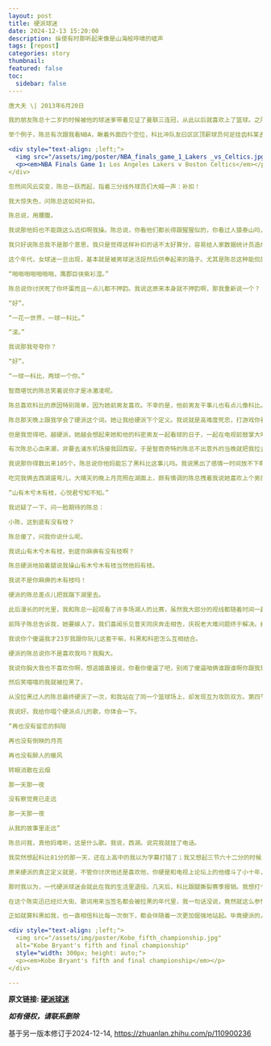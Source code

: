 ```yaml
---
layout: post
title: 硬派球迷
date: 2024-12-13 15:20:00
description: 纵使有时那听起来像是山海般呼啸的嘘声
tags: [repost]
categories: story
thumbnail:
featured: false
toc:
  sidebar: false
---·

唐大夫 \| 2013年6月20日

我的朋友陈总十二岁的时候被他的球迷爹带着见证了曼联三连冠，从此以后就喜欢上了篮球。之所以第一自然段的转折这么奇特，是因为老牌科密陈总是个奇特的人。

举个例子，陈总有次跟我看NBA，瞅着外面四个空位，科比冲队友曰区区顶薪球员何足挂齿科某去去便回，于是一个人杀进低位，咣一声打铁。

<div style="text-align: ;left;">
  <img src="/assets/img/poster/NBA_finals_game_1_Lakers _vs_Celtics.jpg" alt="NBA Finals Game 1: Los Angeles Lakers v Boston Celtics" style="width: 300px; height: auto;">
  <p><em>NBA Finals Game 1: Los Angeles Lakers v Boston Celtics</em></p>
</div>

忽然间风云突变，陈总一跃而起，指着三分线外球员们大喊一声：补扣！

我大惊失色，问陈总这如何补扣。

陈总说，用腰腹。

我说那他妈也不能跳这么远扣啊我操。陈总说，你看他们都长得跟猩猩似的，你看过人猿泰山吗，人都一跳好几棵树呢。

我只好说陈总我不是那个意思，我只是觉得这样补扣的话不太好算分，容易给人家数据统计员造成一定的困扰。陈总翘起了两条美腿，撩了一下头发说我也觉得不太好算，那还是别勉强了吧。对，第二个奇特例子就是，陈总是个女的。

这个年代，女球迷一旦出现，基本就是被男球迷活捉然后供奉起来的路子。尤其是陈总这种能侃的女球迷，尤其是陈总这种黑丝范儿的女球迷，尤其是陈总这种心上有篮球胸口也有篮球的女球迷。陈总有段时间特别爱找我说话，因为据她说，我是仅有的对她没有非分之想的男球友。当时我义正言辞地否认，说我是觉得我身为一个科黑，这是我的信仰，与你共存尚且值得商榷，谈何交配？陈总大怒，晃着两颗篮球指着我说你必须共存，我不管我不管我就是不管。我说好好好，共存共存，那交配呢？喜上眉梢的陈总说你夸夸科比我就考虑一下和你交配的事情，你要深情，要真挚，还要引经据典。我想了下说：

“啪啪啪啪啪啪啪，鹰郡巨侠紫衫湿。”

陈总说你讨厌死了你坏蛋而且一点儿都不押韵。我说这原来本身就不押韵啊，那我重新说一个？

“好”。

“一花一世界，一球一科比。”

“滚。”

我说那我夸夸你？

“好”。

“一球一科比，两球一个你。”

智商堪忧的陈总笑着说你才是冰激凌呢。

陈总喜欢科比的原因特别简单，因为她前男友喜欢。不幸的是，他前男友干事儿也有点儿像科比。比方说出轨。陈总发现后伤心欲绝，俩月后终于忍不住找我哭诉，眼泪从鹅蛋脸上一直流到乳沟。我说小陈没事儿咱不哭我介绍器大活儿好的高富帅给你好不好。她婉拒了我，说非要跟我出去喝一顿，于是当晚非拉着我睡一张床的陈总哭了个地动山摇。那晚我什么事儿都没干，一是因为科黑科密水火不容，二是因为就算想容，喝多了的她夹着腿嘴还不停地跟我说我想他，女人身上一共就这俩地方能让我干事儿，她还全巧妙地防御了起来。

陈总那天晚上跟我学会了硬派这个词。她让我给硬派下个定义。我说就是高难度死忠，打游戏你看一般那种打一下就死了的都是硬派游戏。陈总说那你看我算硬派吗。我说凭你这身段去演A片应该算硬派，日一下就死了。然后当场发誓以后要变成硬派的陈总问我说，小唐啊你知道你为什么没女朋友吗。我说因为我长得丑，不像科比鹰郡人似月皓腕凝碳黑。陈总说不，因为你不喜欢科比。我说嘿卧槽你知道为什么你分手吗，因为你喜欢科比，你的人生最后会变成一场群P。陈总睁着没摘美瞳的眼睛问我说为什么。我说因为硬派的科比敢一个干五个。然后她嗷一声吐我一身。从那以后陈总就变成了一个硬派科密，连她男朋友的份儿都一起硬了，数据随便就能背出来，在张指导的带领下变成了一个动不动裁判草泥马你行你上啊的女人。

但是我觉得吧，越硬派，她越会想起来她和他的科密男友一起看球的日子，一起在电视前鼓掌大叫，一起在绝杀后拥抱，一起在满场MVP的声音中接吻的日子。只因为每次一个好球，陈总转过脸想亲，却发现旁边经常是念叨着“哎哟我操还真进了”的我，然后脱下拖鞋砸向电视。陈总感叹，世界上最远的距离，就是一个好球我还无法和你击掌相庆。我说不，世界上最远的距离应该是你把科巨侠的球衣当情趣内衣穿，然后你汉子一下就软了。硬派的陈总总爱和我念叨交易这件事，甚至已经跨界到了足球界。有一阵子，只会分析胸罩该买多大的她执意要求切尔西用托雷斯换贝克汉姆。我说你怎么能这么换呢，足球没有这么换的，而且就算能换，你也不要用一个妞换我人生偶像。陈总说为什么不能换，都是人生赢家。你看一个有钱有冠军长得帅，一个没怎么踢拿着钱就把冠军集齐了。我说你怎么不用范冰冰换郭德纲呢，都是名角儿。陈总说，因为这俩都不够硬派，一切交易都只能给硬派。比如说只有乔丹才能单换科比。我说去你妈的你科巨侠有交易否决权岂能让你如此轻易地换了。

有次陈总心血来潮，非要去浦东机场接我回西安。于是智商奇特的陈总不出意外的当晚就把我拉去杭州玩儿了。我俩在西湖那个外婆家排了两个小时的队，陈总感叹说这群人都是等着来上科比的吗。

我说那你得数出来105个。陈总说你他妈能忘了黑科比这事儿吗。我说黑出了感情一时间放不下啊。我一直想告诉她，其实我一点儿都不讨厌科比，我早在漫长的黑科时光中和科比结下了深厚的情谊，只有我们高端黑才能黑科比，低端黑敢来，我们就黑回去。可我一直开不了口，因为这听起来挺像表白的，但我对陈总又没什么意思，所以这事儿最后不了了之。

吃完我俩去西湖遛弯儿，大晴天的晚上月亮照在湖面上，颇有情调的陈总拽着我说她喜欢上个男的，要跟那男的表白，而且还要用古诗词。我说哎哟陈总你这是科密都要有文化了，来来来给我说哪一句古诗词。

“山有木兮木有枝，心悦君兮知不知。”

我迟疑了一下，问一脸期待的陈总：

小陈，这到底有没有枝？

陈总傻了，问我你说什么呢。

我说山有木兮木有枝，到底你麻痹有没有枝啊？

陈总硬派地拍着腿说我操山有木兮木有枝当然他妈有枝。

我说不是你麻痹的木有枝吗！

硬派的陈总差点儿把我踹下湖里去。

此后漫长的时光里，我和陈总一起观看了许多场湖人的比赛，虽然我大部分的视线都随着时间一起在陈总胸口汹涌的流逝了。我曾建议陈总赶紧找个男朋友，别一天就跟我们这些汉子混迹，你看你虽然遇人不淑，但是科比这么铁命中率还有百分之四十六，你撒个网命中率肯定也不低。陈总说那你是说我要把你们男人灌醉了以后上了再好吗，犯规加罚，罚球命中率也高点儿。我统一说你丫身为一个硬派球迷，确实不应该来些文雅的，就应该直接点。但我忘记陈总除了是个硬派球迷外，还是个女人。

前阵子陈总告诉我，她要嫁人了。我们喜闻乐见普天同庆奔走相告，庆祝老大难问题终于解决。结果正当我准备发表一番感言的时候，她说，你给我说一句你喜欢我我就不嫁了。我花了小半个小时才明白，原来山里那个木到底有没有枝一点都不重要。

我说你个傻逼我才23岁我跟你玩儿这套干嘛，科黑和科密怎么互相结合。

硬派的陈总说你不是喜欢我吗？我胸大。

我说你胸大我也不喜欢你啊，想逃婚直接说，你看你傻逼了吧，别闹了傻逼咱俩谁跟谁啊你跟我玩儿这套。

然后笑嘻嘻的我就被拉黑了。

从没拉黑过人的陈总最终硬派了一次，和我站在了同一个篮球场上，却发现互为攻防双方。第四节最后5秒，陈总持球，一个回合定胜负。显然我在最后哨响时刻被陈总干脆利落的隔扣了。我以为这事儿已经完了，结果还吹了个2+1。因为二十分钟后陈总给我打来电话，说你给我唱个歌吧，唱你最讨厌的乐队的你最喜欢的歌，就跟你讨厌科比但是还得给81分跪下一样。

我说好。我给你唱个硬派点儿的歌，你体会一下。

“再也没有留恋的斜阳

再也没有倒映的月亮

再也没有醉人的暖风

转眼消散在云烟

那一天那一夜

没有察觉竟已走远

那一天那一夜

从我的故事里走远”

陈总问我，真他妈难听，这是什么歌。我说，西湖。说完我就挂了电话。

我突然想起科比81分的那一天，还在上高中的我以为字幕打错了；我又想起三节六十二分的时候，我以为达拉斯只有四个人在场上；我想起09年10年我们一边下着注一边看着科巨侠虽千人吾往矣。

原来硬派的真正定义就是，不管你讨厌他还是喜欢他，你硬是和电视上论坛上的他缠斗了小十年，根本没离开过。

那时我以为，一代硬派球迷会就此在我的生活里退役。几天后，科比跟腿撕裂赛季报销。我想打个电话过去安慰一下陈总，可我觉得，硬派的陈总一定不会难受。那时我以为这就是结局了。可我没注意，陈总那个2+1，竟然只是和我打平。就像科比一样，你以为他完了，他总能站起来。你以为他老了，他还真敢接着铁。于是比赛就如此被拖入加时。过了一段日子，墨尔本开陈奕迅的演唱会，大半夜的我的电话响了我接起来，没有人讲话，只有那边演唱会的歌声，和一个女人一起唱歌的声音。我知道那是谁。那时我大概察觉到，我当初是喜欢她的，因为这么些年，我竟从未忘记过她的声音。但无奈开窍太晚，就算是科比也只能当尼克扬了。于是我就假装那是彩铃，一言不发等那首歌完。这次是她挂了电话。

在这个陈奕迅已经烂大街、歌词用来当签名都会被拉黑的年代里，我一句话没说，竟然就这么参悟透了那句话：“应该怎么爱可惜书里从没记载，终于摸出来但岁月却不回来”。就像他终于知道该把谁追回来，却已经丢掉的太多。我不知道她为什么去了墨尔本，我也不知道她现在是什么样，但我知道她一定在很开心地活着。

正如就算科黑如我，也一直相信科比每一次倒下，都会伴随着一次更加倔强地站起。毕竟硬派的人总要习惯人们在你的生活里来来往往，有人七进七出在你身上留下上百刀疤，有人一个回合把你斩于马下。而你依旧得站直了，接受MVP的高呼，纵使有时那听起来像是山海般呼啸的嘘声。

<div style="text-align: ;left;">
  <img src="/assets/img/poster/Kobe_fifth_championship.jpg"
  alt="Kobe Bryant's fifth and final championship"
  style="width: 300px; height: auto;">
  <p><em>Kobe Bryant's fifth and final championship</em></p>
</div>

---
```


**原文链接: [硬派球迷][link]**

**_如有侵权，请联系删除_**

基于另一版本修订于2024-12-14, https://zhuanlan.zhihu.com/p/110900236

[link]: https://github.com/ibeidou/ibeidou-articles/blob/eaa99dc0f4daad16bf06ba1c5e0cb14579a8a3ef/articles/%E3%80%90%E8%BF%87%E8%B7%AF%E4%BA%BA%E3%80%91%E7%A1%AC%E6%B4%BE%E7%90%83%E8%BF%B7/post.md

